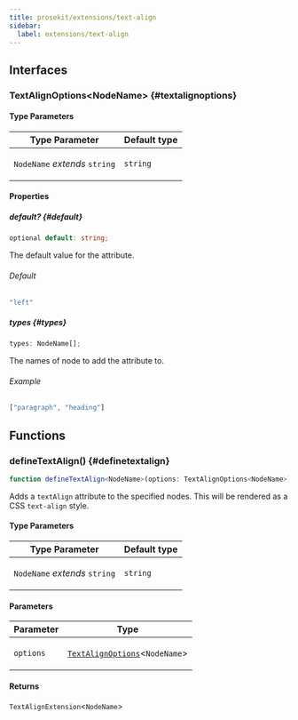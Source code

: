 ```yaml
---
title: prosekit/extensions/text-align
sidebar:
  label: extensions/text-align
---
```


<!-- DEBUG memberWithGroups 1 -->

<!-- DEBUG memberWithGroups 4 -->

<!-- DEBUG memberWithGroups 7 -->

<!-- DEBUG memberWithGroups 8 -->

<!-- DEBUG memberWithGroups 9 -->

## Interfaces

### TextAlignOptions\<NodeName\> {#textalignoptions}

<!-- DEBUG memberWithGroups 1 -->

<!-- DEBUG memberWithGroups 4 -->

#### Type Parameters

<table>
<thead>
<tr>
<th>Type Parameter</th>
<th>Default type</th>
</tr>
</thead>
<tbody>
<tr>
<td>

`NodeName` *extends* `string`

</td>
<td>

`string`

</td>
</tr>
</tbody>
</table>

<!-- DEBUG memberWithGroups 7 -->

<!-- DEBUG memberWithGroups 8 -->

<!-- DEBUG memberWithGroups 9 -->

#### Properties

##### default? {#default}

```ts
optional default: string;
```

The default value for the attribute.

###### Default

```ts
"left"
```

<!-- DEBUG inheritance start -->

##### types {#types}

```ts
types: NodeName[];
```

The names of node to add the attribute to.

###### Example

```ts
["paragraph", "heading"]
```

<!-- DEBUG inheritance start -->

<!-- DEBUG memberWithGroups 10 -->

## Functions

### defineTextAlign() {#definetextalign}

```ts
function defineTextAlign<NodeName>(options: TextAlignOptions<NodeName>): TextAlignExtension<NodeName>;
```

Adds a `textAlign` attribute to the specified nodes. This will be rendered as
a CSS `text-align` style.

#### Type Parameters

<table>
<thead>
<tr>
<th>Type Parameter</th>
<th>Default type</th>
</tr>
</thead>
<tbody>
<tr>
<td>

`NodeName` *extends* `string`

</td>
<td>

`string`

</td>
</tr>
</tbody>
</table>

#### Parameters

<table>
<thead>
<tr>
<th>Parameter</th>
<th>Type</th>
</tr>
</thead>
<tbody>
<tr>
<td>

`options`

</td>
<td>

[`TextAlignOptions`](#textalignoptions)\<`NodeName`\>

</td>
</tr>
</tbody>
</table>

#### Returns

`TextAlignExtension`\<`NodeName`\>

<!-- DEBUG inheritance start -->

<!-- DEBUG memberWithGroups 10 -->
